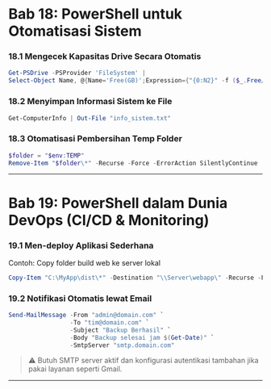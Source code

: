 # **Bab 18: PowerShell untuk Otomatisasi Sistem**

### **18.1 Mengecek Kapasitas Drive Secara Otomatis**
```powershell
Get-PSDrive -PSProvider 'FileSystem' |
Select-Object Name, @{Name='Free(GB)';Expression={"{0:N2}" -f ($_.Free/1GB)}}, @{Name='Used(GB)';Expression={"{0:N2}" -f (($_.Used)/1GB)}}
```

### **18.2 Menyimpan Informasi Sistem ke File**
```powershell
Get-ComputerInfo | Out-File "info_sistem.txt"
```

### **18.3 Otomatisasi Pembersihan Temp Folder**
```powershell
$folder = "$env:TEMP"
Remove-Item "$folder\*" -Recurse -Force -ErrorAction SilentlyContinue
```

---

# **Bab 19: PowerShell dalam Dunia DevOps (CI/CD & Monitoring)**

### **19.1 Men-deploy Aplikasi Sederhana**
Contoh: Copy folder build web ke server lokal
```powershell
Copy-Item "C:\MyApp\dist\*" -Destination "\\Server\webapp\" -Recurse -Force
```

### **19.2 Notifikasi Otomatis lewat Email**
```powershell
Send-MailMessage -From "admin@domain.com" `
                 -To "tim@domain.com" `
                 -Subject "Backup Berhasil" `
                 -Body "Backup selesai jam $(Get-Date)" `
                 -SmtpServer "smtp.domain.com"
```

> ⚠️ Butuh SMTP server aktif dan konfigurasi autentikasi tambahan jika pakai layanan seperti Gmail.

---
